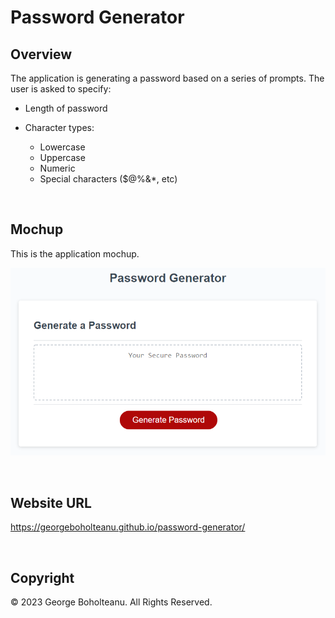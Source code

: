 # Password Generator

## Overview

The application is generating a password based on a series of prompts. The user is asked to specify:

* Length of password

* Character types:
  * Lowercase
  * Uppercase
  * Numeric
  * Special characters ($@%&*, etc)

&nbsp;

## Mochup

This is the application mochup.

![_Password Generator Mochup_](/assets/password-generator-mochup.png)

&nbsp;

## Website URL
https://georgeboholteanu.github.io/password-generator/

&nbsp;

## Copyright

© 2023 George Boholteanu.
  All Rights Reserved.
